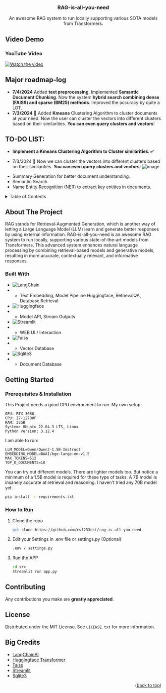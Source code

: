 <div align="center">
  <h3 align="center">RAG-is-all-you-need</h3>

  <p align="center">
    An awesome RAG system to run locally supporting various SOTA models from Transformers.
    <br />

  </p>
</div>

## Video Demo
### YouTube Video
[![Watch the video](https://img.youtube.com/vi/MUTBpjidTyY/maxresdefault.jpg)](https://youtu.be/MUTBpjidTyY)

## Major roadmap-log
- **7/4/2024** Added **text preprocessing**. Implemented **Semantic Document Chunking**. Now the system **hybrid search combining dense (FAISS) and sparse (BM25) methods**. Improved the accuracy by quite a LOT.
- **7/3/2024** 🎉 Added **Kmeans** Clustering Algorithm to cluster documents at your need. Now the user can cluster the vectors into different clusters based on their similarities. **You can even query clusters and vectors**!

## TO-DO LIST:
* **Implement a Kmeans Clustering Algorithm to Cluster similarities. ✅**
- 7/3/2024 🎉 Now we can cluster the vectors into different clusters based on their similarities. **You can even query clusters and vectors**!
![image](https://github.com/csf233csf/rag-is-all-you-need/assets/56235101/0fc504e9-f700-40cb-842d-ae18185b9183)
* Summary Generation for better document understanding.
* Semantic Search.
* Name Entity Recognition (NER) to extract key entities in documents.

<!-- TABLE OF CONTENTS -->
<details>
  <summary>Table of Contents</summary>
  <ol>
    <li>
      <a href="#about-the-project">About The Project</a>
<!--       <ul>
        <li><a href="#built-with">Built With</a></li>
      </ul> -->
    </li>
    <li>
      <a href="#getting-started">Getting Started</a>
<!--       <ul>
        <li><a href="#Prerequisites & Installation">Prerequisites</a></li>
      </ul> -->
    </li>
    <li><a href="#contributing">Contributing</a></li>
    <li><a href="#license">License</a></li>
    <li><a href="#Big Credits">Acknowledgments</a></li>
  </ol>
</details>

<!-- ABOUT THE PROJECT -->
## About The Project
RAG stands for Retrieval-Augmented Generation, which is another way of letting a Large Language Model (LLM) learn and generate better responses by using external information. RAG-is-all-you-need is an awesome RAG system to run locally, supporting various state-of-the-art models from Transformers. This advanced system enhances natural language processing by combining retrieval-based models and generative models, resulting in more accurate, contextually relevant, and informative responses.

### Built With
* ![LangChain](https://img.shields.io/badge/langchain-white?style=for-the-badge&logo=langchain&logoColor=black)
* - Text Embedding, Model Pipeline Huggingface, RetrievalQA, Database Retrieval
* ![Huggingface](https://img.shields.io/badge/Huggingface-white?style=for-the-badge&logo=Huggingface&logoColor=yellow)
* - Model API, Stream Outputs
* ![Streamlit](https://img.shields.io/badge/Streamlit-white?style=for-the-badge&logo=Streamlit&logoColor=red)
* - WEB UI / Interaction
* ![Faiss](https://img.shields.io/badge/Faiss-white?style=for-the-badge&logo=meta&logoColor=blue)
* - Vector Database
* ![Sqlite3](https://img.shields.io/badge/Sqlite3-white?style=for-the-badge&logo=Sqlite&logoColor=blue)
* - Document Database

<!-- GETTING STARTED -->
## Getting Started
### Prerequisites & Installation
  This Project needs a good GPU environment to run.
  My own setup: 
  ```
  GPU: RTX 3080
  CPU: I7-12700F
  RAM: 32GB
  System: Ubuntu 22.04.3 LTS, Linux
  Python Version: 3.12.4 
  ```
  I am able to run: 
  ```
  LLM_MODEL=Qwen/Qwen2-1.5B-Instruct
  EMBEDDING_MODEL=BAAI/bge-large-en-v1.5
  MAX_TOKENS=512
  TOP_K_DOCUMENTS=10
  ```
  You can try out different models. There are lighter models too. But notice a minimum of a 1.5B model is required for these type of tasks.
  A 7B model is insanely accurate at retrieval and reasoning. I haven't tried any 70B model yet.
  
  ```sh
  pip install -r requirements.txt
  ```

### How to Run

1. Clone the repo
   ```sh
   git clone https://github.com/csf233csf/rag-is-all-you-need
   ```
   
2. Edit your Settings in .env file or settings.py (Optional)
   ```sh
   .env / settings.py
   ```
   
3. Run the APP
   ```sh
   cd src
   Streamlit run app.py
   ```
   
<!-- CONTRIBUTING -->
## Contributing

Any contributions you make are **greatly appreciated**.

<!-- LICENSE -->
## License

Distributed under the MIT License. See `LICENSE.txt` for more information.

<!-- ACKNOWLEDGMENTS -->
## Big Credits
* [LangChainAI](https://github.com/langchain-ai/langchain)
* [Huggingface Transformer](https://github.com/huggingface/transformers)
* [Faiss](https://github.com/facebookresearch/faiss)
* [Streamlit](https://github.com/streamlit/streamlit)
* [Sqlite3](https://docs.python.org/3/library/sqlite3.html)

<p align="right">(<a href="#readme-top">back to top</a>)</p>
